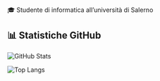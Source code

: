 

🎓 Studente di informatica all’università di Salerno



<!--
**FaiellaFrancesco/FaiellaFrancesco** is a ✨ _special_ ✨ repository because its `README.md` (this file) appears on your GitHub profile.

Here are some ideas to get you started:

- 🔭 I’m currently working on ...
- 🌱 I’m currently learning ...
- 👯 I’m looking to collaborate on ...
- 🤔 I’m looking for help with ...
- 💬 Ask me about ...
- 📫 How to reach me: ...
- 😄 Pronouns: ...
- ⚡ Fun fact: ...
-->

## 📊 Statistiche GitHub

![GitHub Stats](https://github-readme-stats.vercel.app/api?username=FaiellaFrancesco&show_icons=true&theme=radical&count_private=true)

![Top Langs](https://github-readme-stats.vercel.app/api/top-langs/?username=FaiellaFrancesco&layout=compact&theme=radical)
